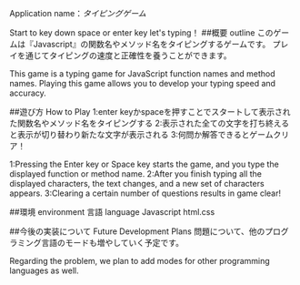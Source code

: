 Application name：_タイピングゲーム_

Start to key down space or enter key   let's typing！
##概要 outline
このゲームは『Javascript』の関数名やメソッド名をタイピングするゲームです。
プレイを通じてタイピングの速度と正確性を養うことができます。

This game is a typing game for JavaScript function names and method names.
Playing this game allows you to develop your typing speed and accuracy.

##遊び方 How to Play
1:enter keyかspaceを押すことでスタートして表示された関数名やメソッド名をタイピングする
2:表示された全ての文字を打ち終えると表示が切り替わり新たな文字が表示される
3:何問か解答できるとゲームクリア！

1:Pressing the Enter key or Space key starts the game, and you type the displayed function or method name.
2:After you finish typing all the displayed characters, the text changes, and a new set of characters appears.
3:Clearing a certain number of questions results in game clear!

##環境  environment
言語 language  Javascript html.css

##今後の実装について  Future Development Plans
問題について、他のプログラミング言語のモードも増やしていく予定です。 

Regarding the problem, we plan to add modes for other programming languages as well.